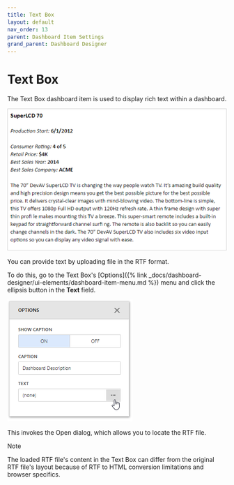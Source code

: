 ```yaml
---
title: Text Box
layout: default
nav_order: 13
parent: Dashboard Item Settings
grand_parent: Dashboard Designer
---
```

# Text Box
The Text Box dashboard item is used to display rich text within a dashboard.

![wdd-text-box-rtf-example](/assets/images/dashboards/img125853.png)

You can provide text by uploading file in the RTF format.

To do this, go to the Text Box's [Options]({% link _docs/dashboard-designer/ui-elements/dashboard-item-menu.md %}) menu and click the ellipsis button in the **Text** field.

![wdd-textbox-add-rtf-file](/assets/images/dashboards/img125845.png)

This invokes the Open dialog, which allows you to locate the RTF file.

> [!Note]
> The loaded RTF file's content in the Text Box can differ from the original RTF file's layout because of RTF to HTML conversion limitations and browser specifics.